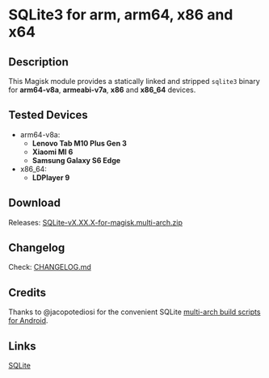 # SQLite3 for arm, arm64, x86 and x64

## Description

This Magisk module provides a statically linked and stripped `sqlite3` binary for **arm64-v8a**, **armeabi-v7a**, **x86** and **x86_64** devices.

## Tested Devices

 - arm64-v8a:
   - **Lenovo Tab M10 Plus Gen 3**
   - **Xiaomi MI 6**
   - **Samsung Galaxy S6 Edge**
 - x86_64:
   - **LDPlayer 9**
   

## Download

Releases: [SQLite-vX.XX.X-for-magisk.multi-arch.zip](https://github.com/rojenzaman/sqlite3-magisk-module/releases)

## Changelog

Check: [CHANGELOG.md](CHANGELOG.md)

## Credits

Thanks to @jacopotediosi for the convenient SQLite [multi-arch build scripts for Android](https://github.com/jacopotediosi/sqlite3-android).

## Links
[SQLite](https://www.sqlite.org/)
